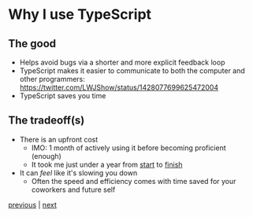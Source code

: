 # Why I use TypeScript

## The good

- Helps avoid bugs via a shorter and more explicit feedback loop
- TypeScript makes it easier to communicate to both the computer and other programmers: https://twitter.com/LWJShow/status/1428077699625472004
- TypeScript saves you time

## The tradeoff(s)

- There is an upfront cost
  - IMO: 1 month of actively using it before becoming proficient (enough)
  - It took me just under a year from [start](https://twitter.com/BrooksLybrand/status/1196909418052501507) to [finish](https://twitter.com/BrooksLybrand/status/1313961433848336384)
- It can _feel_ like it's slowing you down
  - Often the speed and efficiency comes with time saved for your coworkers and future self

[previous](./2.md) | [next](./4.md)
